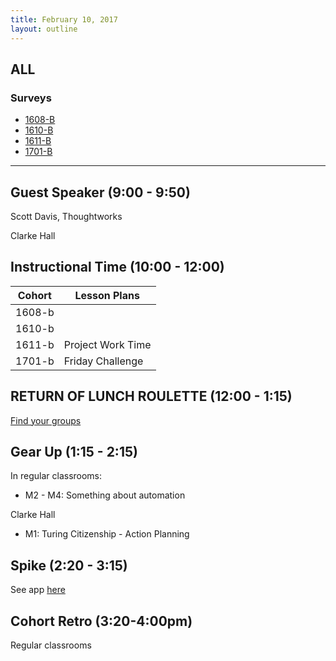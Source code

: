 ```yaml
---
title: February 10, 2017
layout: outline
---
```



## ALL

### Surveys
*   [1608-B]()
*   [1610-B]()
*   [1611-B]()
*   [1701-B]()

***

## Guest Speaker (9:00 - 9:50)

Scott Davis, Thoughtworks

Clarke Hall

## Instructional Time (10:00 - 12:00)

| Cohort | Lesson Plans |
| ------ | ------------ |
| 1608-b | |
| 1610-b | |
| 1611-b | Project Work Time |
| 1701-b | Friday Challenge |


## RETURN OF LUNCH ROULETTE (12:00 - 1:15)

[Find your groups](https://github.com/turingschool/interdisciplinary-planning/blob/master/groups/20170210.markdown)

## Gear Up (1:15 - 2:15)

In regular classrooms: 
* M2 - M4: Something about automation

Clarke Hall
* M1: Turing Citizenship - Action Planning

## Spike (2:20 - 3:15)

See app [here](https://turing-fridays.firebaseapp.com/)

## Cohort Retro (3:20-4:00pm)

Regular classrooms
